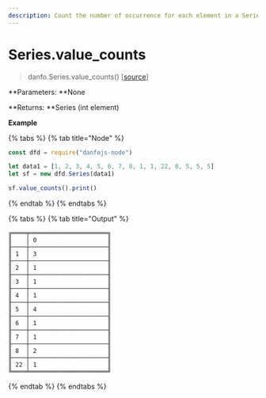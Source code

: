 ```yaml
---
description: Count the number of occurrence for each element in a Series
---
```


# Series.value_counts

> danfo.Series.value_counts()     \[[source](https://github.com/opensource9ja/danfojs/blob/master/danfojs/src/core/series.js#L750)]

**Parameters: **None

**Returns: **Series (int element)

**Example**

{% tabs %}
{% tab title="Node" %}
```javascript
const dfd = require("danfojs-node")

let data1 = [1, 2, 3, 4, 5, 6, 7, 8, 1, 1, 22, 8, 5, 5, 5]
let sf = new dfd.Series(data1)

sf.value_counts().print()
```
{% endtab %}
{% endtabs %}

{% tabs %}
{% tab title="Output" %}
```
╔════╤══════════════════════╗
║    │ 0                    ║
╟────┼──────────────────────╢
║ 1  │ 3                    ║
╟────┼──────────────────────╢
║ 2  │ 1                    ║
╟────┼──────────────────────╢
║ 3  │ 1                    ║
╟────┼──────────────────────╢
║ 4  │ 1                    ║
╟────┼──────────────────────╢
║ 5  │ 4                    ║
╟────┼──────────────────────╢
║ 6  │ 1                    ║
╟────┼──────────────────────╢
║ 7  │ 1                    ║
╟────┼──────────────────────╢
║ 8  │ 2                    ║
╟────┼──────────────────────╢
║ 22 │ 1                    ║
╚════╧══════════════════════╝
```
{% endtab %}
{% endtabs %}
